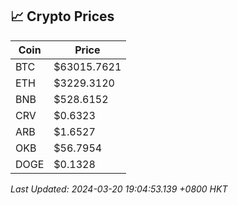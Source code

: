 ## 📈 Crypto Prices

| Coin | Price |
| ---- | ----- |
| BTC | $63015.7621 |
| ETH | $3229.3120 |
| BNB | $528.6152 |
| CRV | $0.6323 |
| ARB | $1.6527 |
| OKB | $56.7954 |
| DOGE | $0.1328 |

_Last Updated: 2024-03-20 19:04:53.139 +0800 HKT_